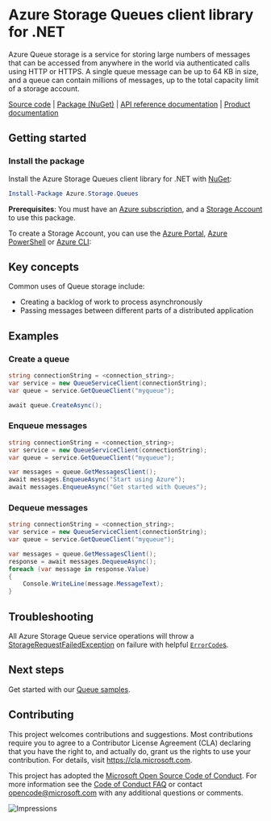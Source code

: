 # Azure Storage Queues client library for .NET
Azure Queue storage is a service for storing large numbers of messages that 
can be accessed from anywhere in the world via authenticated calls using
HTTP or HTTPS.  A single queue message can be up to 64 KB in size, and a
queue can contain millions of messages, up to the total capacity limit of
a storage account.

[Source code][source] | [Package (NuGet)][package] | [API reference documentation][rest_docs] | [Product documentation][product_docs]

## Getting started
### Install the package
Install the Azure Storage Queues client library for .NET with [NuGet][nuget]:

```Powershell
Install-Package Azure.Storage.Queues
```

**Prerequisites**: You must have an [Azure subscription][azure_sub], and a
[Storage Account][storage_account_docs] to use this package.

To create a Storage Account, you can use the [Azure Portal][storage_account_create_portal],
[Azure PowerShell][storage_account_create_ps] or [Azure CLI][storage_account_create_cli]:

## Key concepts
Common uses of Queue storage include:
- Creating a backlog of work to process asynchronously
- Passing messages between different parts of a distributed application

## Examples
### Create a queue
```c#
string connectionString = <connection_string>;
var service = new QueueServiceClient(connectionString);
var queue = service.GetQueueClient("myqueue");

await queue.CreateAsync();
```

### Enqueue messages
```c#
string connectionString = <connection_string>;
var service = new QueueServiceClient(connectionString);
var queue = service.GetQueueClient("myqueue");

var messages = queue.GetMessagesClient();
await messages.EnqueueAsync("Start using Azure");
await messages.EnqueueAsync("Get started with Queues");
```

### Dequeue messages
```c#
string connectionString = <connection_string>;
var service = new QueueServiceClient(connectionString);
var queue = service.GetQueueClient("myqueue");

var messages = queue.GetMessagesClient();
response = await messages.DequeueAsync();
foreach (var message in response.Value)
{
    Console.WriteLine(message.MessageText);
}
```

## Troubleshooting
All Azure Storage Queue service operations will throw a
[StorageRequestFailedException][StorageRequestFailedException] on failure with
helpful [`ErrorCode`s][error_codes].

## Next steps
Get started with our [Queue samples][samples].

## Contributing
This project welcomes contributions and suggestions.  Most contributions require
you to agree to a Contributor License Agreement (CLA) declaring that you have
the right to, and actually do, grant us the rights to use your contribution. For
details, visit https://cla.microsoft.com.

This project has adopted the [Microsoft Open Source Code of Conduct](https://opensource.microsoft.com/codeofconduct/).
For more information see the [Code of Conduct FAQ](https://opensource.microsoft.com/codeofconduct/faq/)
or contact [opencode@microsoft.com](mailto:opencode@microsoft.com) with any
additional questions or comments.

![Impressions](https://azure-sdk-impressions.azurewebsites.net/api/impressions/azure-sdk-for-net%2Fsdk%2Fstorage%2FAzure.Storage.Queues%2FREADME.png)

<!-- LINKS -->
[source]: https://github.com/Azure/azure-sdk-for-net/tree/master/sdk/storage/Azure.Storage.Queues/src
[package]: https://www.nuget.org/packages/Azure.Storage.Queues/
[rest_docs]: https://docs.microsoft.com/en-us/rest/api/storageservices/queue-service-rest-api
[product_docs]: https://docs.microsoft.com/en-us/azure/storage/queues/storage-queues-introduction
[nuget]: https://www.nuget.org/
[storage_account_docs]: https://docs.microsoft.com/en-us/azure/storage/common/storage-account-overview
[storage_account_create_ps]: https://docs.microsoft.com/en-us/azure/storage/common/storage-quickstart-create-account?tabs=azure-powershell
[storage_account_create_cli]: https://docs.microsoft.com/en-us/azure/storage/common/storage-quickstart-create-account?tabs=azure-cli
[storage_account_create_portal]: https://docs.microsoft.com/en-us/azure/storage/common/storage-quickstart-create-account?tabs=azure-portal
[azure_cli]: https://docs.microsoft.com/cli/azure
[azure_sub]: https://azure.microsoft.com/free/
[StorageRequestFailedException]: https://github.com/Azure/azure-sdk-for-net/tree/master/sdk/storage/Azure.Storage.Common/src/StorageRequestFailedException.cs
[error_codes]: https://docs.microsoft.com/en-us/rest/api/storageservices/queue-service-error-codes
[samples]: tests/Samples/